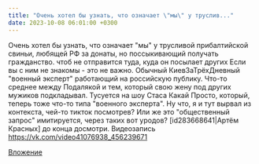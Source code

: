 ```yaml
---
title: "Очень хотел бы узнать, что означает \"мы\" у труслив..."
date: 2023-10-08 06:01:00 +0300
---
```


Очень хотел бы узнать, что означает "мы" у трусливой прибалтийской свиньи, любящей РФ за донаты, но поссыкивающий получать гражданство. чтоб не отправится туда, куда он посылает других
Если вы с ним не знакомы - это не важно. Обычный КиевЗаТрёхДневный "военный эксперт" работающий на российскую публику. Что-то среднее между Подалякой и тем, который свою жену под других мужиков подкладывал. Тусуется на шоу Стаса Какай Просто, который, теперь тоже что-то типа "военного эксперта".
Ну что, я и тут вырвал из контекста, чей-то тикток посмотрев? Или же это "общественный запрос" имитируется, через таких вот уродов?
[id283668641|Артём Красных] до конца досмотри.
Видеозапись
https://vk.com/video41076938_456239671

[Вложение](https://vk.com/video41076938_456239671)
